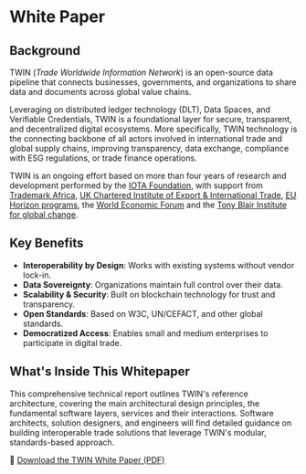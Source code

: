 # White Paper

## Background

TWIN (_Trade Worldwide Information Network_) is an open-source data pipeline that connects businesses, governments, and organizations to share data and documents across global value chains.

Leveraging on distributed ledger technology (DLT), Data Spaces, and Verifiable Credentials, TWIN is a foundational layer for secure, transparent, and decentralized digital ecosystems. More specifically, TWIN technology is the connecting backbone of all actors involved in international trade and global supply chains, improving transparency, data exchange, compliance with ESG regulations, or trade finance operations.

TWIN is an ongoing effort based on more than four years of research and development performed by the [IOTA Foundation](https://iota.org), with support from [Trademark Africa](https://www.trademarkafrica.com/), [UK Chartered Institute of Export & International Trade](https://www.export.org.uk/), [EU Horizon programs](https://research-and-innovation.ec.europa.eu/funding/funding-opportunities/funding-programmes-and-open-calls/horizon-europe_en), the [World Economic Forum](https://www.weforum.org/) and the [Tony Blair Institute for global change](https://institute.global/).

## Key Benefits

- **Interoperability by Design**: Works with existing systems without vendor lock-in.
- **Data Sovereignty**: Organizations maintain full control over their data.
- **Scalability & Security**: Built on blockchain technology for trust and transparency.
- **Open Standards**: Based on W3C, UN/CEFACT, and other global standards.
- **Democratized Access**: Enables small and medium enterprises to participate in digital trade.

## What's Inside This Whitepaper

This comprehensive technical report outlines TWIN's reference architecture, covering the main architectural design principles, the fundamental software layers, services and their interactions. Software architects, solution designers, and engineers will find detailed guidance on building interoperable trade solutions that leverage TWIN's modular, standards-based approach.

📄 [Download the TWIN White Paper (PDF)](/pdf/TWIN_Whitepaper_Reference_Architecture-Draft4-July-2025.pdf)
